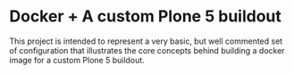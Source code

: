 # Docker + A custom Plone 5 buildout

This project is intended to represent a very basic, but well commented set of
configuration that illustrates the core concepts behind building a docker image
for a custom Plone 5 buildout.
